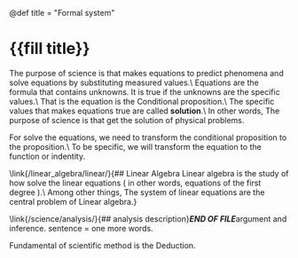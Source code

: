 @def title = "Formal system"

# {{fill title}}
The purpose of science is that makes equations to predict phenomena and solve equations by substituting measured values.\\
Equations are the formula that contains unknowns. It is true if the unknowns are the specific values.\\
That is the equation is the Conditional proposition.\\
The specific values that makes equations true are called **solution**.\\
In other words, The purpose of science is that get the solution of physical problems.

For solve the equations, we need to transform the conditional proposition to the proposition.\\
To be specific, we will transform the equation to the function or indentity.

\link{/linear_algebra/linear/}{## Linear Algebra
Linear algebra is the study of how solve the linear equations ( in other words, equations of the first degree ).\\
Among other things, The system of linear equations are the central problem of Linear algebra.}

\link{/science/analysis/}{## analysis
description}***END OF FILE***argument and inference.
sentence = one more words.


Fundamental of scientific method is the Deduction.
